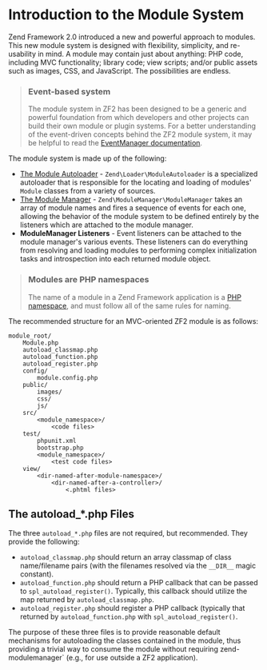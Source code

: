 # Introduction to the Module System

Zend Framework 2.0 introduced a new and powerful approach to modules. This new
module system is designed with flexibility, simplicity, and re-usability in
mind. A module may contain just about anything: PHP code, including MVC
functionality; library code; view scripts; and/or public assets such as images,
CSS, and JavaScript. The possibilities are endless.

> ### Event-based system
>
> The module system in ZF2 has been designed to be a generic and powerful foundation from which
> developers and other projects can build their own module or plugin systems.
> For a better understanding of the event-driven concepts behind the ZF2 module system, it may be
> helpful to read the [EventManager documentation](https://docs.zendframework.com/zend-eventmanager/).

The module system is made up of the following:

- [The Module Autoloader](https://docs.zendframework.com/zend-loader/module-autoloader/) -
  `Zend\Loader\ModuleAutoloader` is a specialized autoloader that is responsible
  for the locating and loading of modules' `Module` classes from a variety of
  sources.
- [The Module Manager](module-manager.md) - `Zend\ModuleManager\ModuleManager`
  takes an array of module names and fires a sequence of events for each one,
  allowing the behavior of the module system to be defined entirely by the
  listeners which are attached to the module manager.
- **ModuleManager Listeners** - Event listeners can be attached to the module
  manager's various events. These listeners can do everything from resolving and
  loading modules to performing complex initialization tasks and introspection
  into each returned module object.

> ### Modules are PHP namespaces
>
> The name of a module in a Zend Framework application is a
> [PHP namespace](http://php.net/namespaces), and must follow all of the same
> rules for naming.

The recommended structure for an MVC-oriented ZF2 module is as follows:

```text
module_root/
    Module.php
    autoload_classmap.php
    autoload_function.php
    autoload_register.php
    config/
        module.config.php
    public/
        images/
        css/
        js/
    src/
        <module_namespace>/
            <code files>
    test/
        phpunit.xml
        bootstrap.php
        <module_namespace>/
            <test code files>
    view/
        <dir-named-after-module-namespace>/
            <dir-named-after-a-controller>/
                <.phtml files>
```

## The autoload\_\*.php Files

The three `autoload_*.php` files are not required, but recommended. They provide the following:

- `autoload_classmap.php` should return an array classmap of class name/filename
  pairs (with the filenames resolved via the `__DIR__` magic constant).
- `autoload_function.php` should return a PHP callback that can be passed to
  `spl_autoload_register()`. Typically, this callback should utilize the map
  returned by `autoload_classmap.php`.
- `autoload_register.php` should register a PHP callback (typically that
  returned by `autoload_function.php` with `spl_autoload_register()`.

The purpose of these three files is to provide reasonable default mechanisms for
autoloading the classes contained in the module, thus providing a trivial way to
consume the module without requiring zend-modulemanager` (e.g., for use outside
a ZF2 application).
